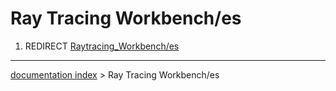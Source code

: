 # Ray Tracing Workbench/es
1.  REDIRECT [Raytracing\_Workbench/es](Raytracing_Workbench/es.md)

---
[documentation index](../README.md) > Ray Tracing Workbench/es
